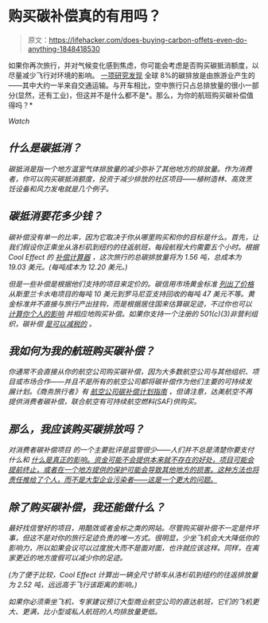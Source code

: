 # 购买碳补偿真的有用吗？

> 原文：<https://lifehacker.com/does-buying-carbon-offets-even-do-anything-1848418530>

如果你再次旅行，并对气候变化感到焦虑，你可能会考虑是否购买碳抵消额度，以尽量减少飞行对环境的影响。 [一项研究发现](https://sustainabletravel.org/issues/carbon-footprint-tourism/) 全球 8%的碳排放是由旅游业产生的——其中大约一半来自交通运输。与开车相比，空中旅行只占总排放量的很小一部分(显然，还有工业)，但这并不是什么都不是*。那么，为你的航班购买碳补偿值得吗？*

*Watch*

## *什么是碳抵消？*

*碳抵消是指一个地方温室气体排放量的减少弥补了其他地方的排放量。作为消费者，你可以购买碳抵消额度，投资于减少排放的社区项目——植树造林、高效烹饪设备和风力发电就是几个例子。* 

## *碳抵消要花多少钱？*

*碳补偿没有单一的比率，因为它取决于你从哪里购买和你的目标是什么。首先，让我们假设你正乘坐从洛杉矶到纽约的往返航班，每段航程大约需要五个小时。根据 Cool Effect 的 [补偿计算器](https://www.cooleffect.org/travel-offset) ，这次旅行的总碳排放量将为 1.56 吨，总成本为 19.03 美元。(每吨成本为 12.20 美元。)*

*但是一些补偿是根据他们支持的项目来定价的。碳信用市场黄金标准 [列出了价格](https://marketplace.goldstandard.org/collections/projects) 从斯里兰卡水电项目的每吨 10 美元到罗马尼亚支持回收的每吨 47 美元不等。黄金标准并不直接与旅行产出挂钩，而是根据居住国来估算碳足迹，不过你也可以 [计算你个人的影响](https://footprint.wwf.org.uk/#/questionnaire) 并相应地购买补偿。如果你支持一个注册的 501(c)(3)非营利组织，碳补偿 [是可以减税的](https://www.washingtonpost.com/travel/tips/questions-about-carbon-offsets-flights-answered/) 。*

## *我如何为我的航班购买碳补偿？*

*你通常不会直接从你的航空公司购买碳补偿，因为大多数航空公司与其他组织、项目或市场合作——并且不是所有的航空公司都将碳补偿作为他们主要的可持续发展计划。《商务旅行者》有 [航空公司碳补偿计划指南](https://www.businesstraveller.com/features/guide-to-airline-carbon-offset-programmes/) ，但请注意，达美航空不再提供消费者碳补偿，联合航空有可持续航空燃料(SAF)供购买。* 

## *那么，我应该购买碳排放吗？*

*对消费者碳补偿项目 的一个主要批评是监管很少——人们并不总是清楚你要支付什么和 [什么是真正的影响。资金可能不会提供本来就不存在的好处，项目可能会提前终止，或者在一个地方提供的保护可能会导致其他地方的损害。这种方法也将责任推给了个人，而不是大型企业污染者——这是一个更大的问题。](https://www.vox.com/2020/2/27/20994118/carbon-offset-climate-change-net-zero-neutral-emissions)*

## *除了购买碳补偿，我还能做什么？*

*最好找信誉好的项目，用酷效或者金标之类的网站。尽管购买碳补偿不一定是件坏事，但这不是对你的旅行足迹负责的唯一方式。很明显，少坐飞机会大大降低你的影响力，所以如果会议可以过度放大而不是面对面，也许就应该这样。同样，在离家更近的地方度假可以减少你的足迹。* 

*(为了便于比较，Cool Effect 计算出一辆全尺寸轿车从洛杉矶到纽约的往返排放量为 2.52 吨，远远高于飞行该距离的影响。)*

*如果你必须乘坐飞机，专家建议预订大型商业航空公司的直达航班，它们的飞机更大、更满，比小型或私人航班的人均排放量更低。*
